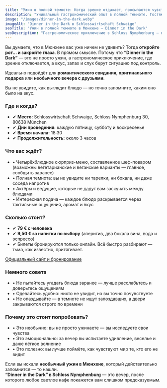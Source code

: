 ```yaml
---
title: "Ужин в полной темноте: Когда зрение отдыхает, просыпаются чувства"
description: "Уникальный гастрономический опыт в полной темноте. Гостям предлагается ужин, который раскрывает вкус иначе."
image: "/images/dinner-in-the-dark.webp"
imageAlt: "Dinner in the Dark в Schlosswirtschaft Schwaige"
seoTitle: "Ужин в полной темноте в Мюнхене – Dinner in the Dark"
seoDescription: "Гастрономическое приключение в Schloss Nymphenburg – полный ужин в темноте с сюрприз-меню, эмоциями и отключённым зрением. Только в Мюнхене."
---
```


Вы думаете, что в Мюнхене вас уже ничем не удивить? Тогда **откройте рот... и закройте глаза**. В прямом смысле. Потому что **“Dinner in the Dark”** — это не просто ужин, а гастрономическое приключение, где зрение отключается, а вкус, запах и слух берут ситуацию под контроль. 

Идеально подойдёт для **романтического свидания**, **оригинального подарка** или **необычного вечера с друзьями**. 

Вы не увидите, как выглядит блюдо — но точно запомните, каким оно было на вкус.

### Где и когда?

- ✔ **Место:** Schlosswirtschaft Schwaige, Schloss Nymphenburg 30, 80638 München  
- ✔ **Дни проведения:** каждую пятницу, субботу и воскресенье  
- ✔ **Время начала:** 18:30  
- ✔ **Продолжительность:** около 3 часов

### Что вас ждёт?

- • Четырёхблюдное сюрприз-меню, составленное шеф-поваром  
      (возможны вегетарианские и веганские варианты — главное, сообщить заранее)  
- • Полная темнота: вы не увидите ни тарелки, ни бокала, ни даже соседа напротив  
- • Актёры и ведущие, которые не дадут вам заскучать между блюдами  
- • Интересная подача — каждое блюдо раскрывается через тактильные ощущения, аромат и вкус  

### Сколько стоит?

- ✔ **79 € с человека**  
- ✔ **9,50 € за напитки по выбору** (аперитив, два бокала вина, вода и эспрессо)  
- ✔ Билеты бронируются только онлайн. Всё быстро разбирают — тьма, как известно, притягивает.  

[Официальный сайт и бронирование](https://www.schlosswirtschaft-schwaige.de/veranstaltungen/dinner-in-the-dark/)

### Немного совета

- • Не пытайтесь угадать блюда заранее — лучше расслабьтесь и доверьтесь ощущениям  
- • Одевайтесь удобно: никто не увидит, но вы точно почувствуете  
- • Не опаздывайте — в темноте не ищут запоздавших, а двери закрываются строго по времени  

### Почему это стоит попробовать?

- • Это необычно: вы не просто ужинаете — вы исследуете свои чувства  
- • Это эмоционально: за вечер вы испытаете удивление, веселье и даже лёгкое волнение  
- • Это полезно: вы лучше поймёте, как чувствуют мир те, кто его не видит  

Если вы искали **необычный ужин в Мюнхене**, который действительно запомнится — то нашли.  
**“Dinner in the Dark” в Schloss Nymphenburg** — это вечер, после которого любое светлое кафе покажется вам слишком предсказуемым.
